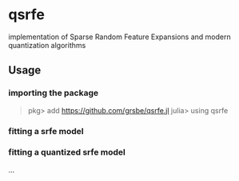# qsrfe

implementation of Sparse Random Feature Expansions and modern quantization algorithms

## Usage

### importing the package

> pkg> add <https://github.com/grsbe/qsrfe.jl>
> julia> using qsrfe

### fitting a srfe model

### fitting a quantized srfe model

...
